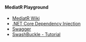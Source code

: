 #### MediatR Playground

* [MediatR Wiki](https://github.com/jbogard/MediatR/wiki)
* [.NET Core Dependency Injection](https://www.nuget.org/packages/MediatR.Extensions.Microsoft.DependencyInjection/)
* [Swagger](https://swagger.io/swagger-ui/)
* [SwashBuckle - Tutorial](https://docs.microsoft.com/en-us/aspnet/core/tutorials/web-api-help-pages-using-swagger)
